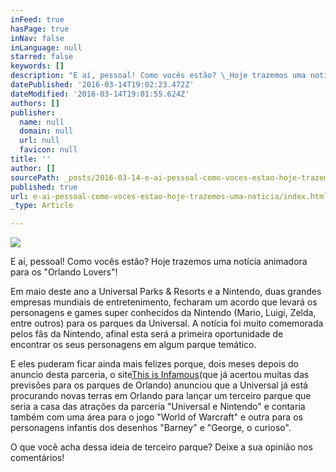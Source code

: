 ```yaml
---
inFeed: true
hasPage: true
inNav: false
inLanguage: null
starred: false
keywords: []
description: "E aí, pessoal! Como vocês estão? \_Hoje trazemos uma notícia animadora para os \"Orlando Lovers\"!"
datePublished: '2016-03-14T19:02:23.472Z'
dateModified: '2016-03-14T19:01:55.624Z'
authors: []
publisher:
  name: null
  domain: null
  url: null
  favicon: null
title: ''
author: []
sourcePath: _posts/2016-03-14-e-ai-pessoal-como-voces-estao-hoje-trazemos-uma-noticia.md
published: true
url: e-ai-pessoal-como-voces-estao-hoje-trazemos-uma-noticia/index.html
_type: Article

---
```

![](https://the-grid-user-content.s3-us-west-2.amazonaws.com/6d39cf30-59f7-4c93-a665-cfccb8140ceb.jpg)

E aí, pessoal! Como vocês estão?  Hoje trazemos uma notícia animadora para os "Orlando Lovers"!

Em maio deste ano a Universal Parks & Resorts e a Nintendo, duas grandes empresas mundiais de entretenimento, fecharam um acordo que levará os personagens e games super conhecidos da Nintendo (Mario, Luigi, Zelda, entre outros) para os parques da Universal. A notícia foi muito comemorada pelos fãs da Nintendo, afinal esta será a primeira oportunidade de encontrar os seus personagens em algum parque temático. 

E eles puderam ficar ainda mais felizes porque, dois meses depois do anuncio desta parceria, o site[This is Infamous][0](que já acertou muitas das previsões para os parques de Orlando) anunciou que a Universal já está procurando novas terras em Orlando para lançar um terceiro parque que seria a casa das atrações da parceria "Universal e Nintendo" e contaria também com uma área para o jogo "World of Warcraft" e outra para os personagens infantis dos desenhos "Barney" e "George, o curioso". 

O que você acha dessa ideia de terceiro parque? Deixe a sua opinião nos comentários! 

[0]: http://thisisinfamous.com/universal-orlando-working-third-park-heavy-video-game-influence-exclusive/
